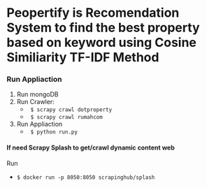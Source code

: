 # Peopertify is Recomendation System to find the best property based on keyword using Cosine Similiarity TF-IDF Method


### Run Appliaction
1. Run mongoDB
2. Run Crawler: 
    - ` $ scrapy crawl dotproperty`
    - ` $ scrapy crawl rumahcom`
3. Run Appliaction
    - ` $ python run.py`


#### If need Scrapy Splash to get/crawl dynamic content web
Run 
- `$ docker run -p 8050:8050 scrapinghub/splash`
